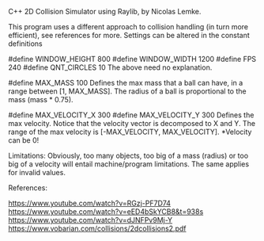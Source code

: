 C++ 2D Collision Simulator using Raylib, by Nicolas Lemke.

This program uses a different approach to collision handling (in turn more efficient), see references for more.
Settings can be altered in the constant definitions

#define WINDOW_HEIGHT 800
#define WINDOW_WIDTH 1200
#define FPS 240
#define QNT_CIRCLES 10
The above need no explanation.

#define MAX_MASS 100
Defines the max mass that a ball can have, in a range between [1, MAX_MASS].
The radius of a ball is proportional to the mass (mass * 0.75).

#define MAX_VELOCITY_X 300
#define MAX_VELOCITY_Y 300
Defines the max velocity. Notice that the velocity vector is decomposed to X and Y.
The range of the max velocity is [-MAX_VELOCITY, MAX_VELOCITY]. *Velocity can be 0!

Limitations:
Obviously, too many objects, too big of a mass (radius) or too big of a velocity will entail machine/program limitations.
The same applies for invalid values.

References:

https://www.youtube.com/watch?v=RGzj-PF7D74
https://www.youtube.com/watch?v=eED4bSkYCB8&t=938s
https://www.youtube.com/watch?v=dJNFPv9Mj-Y
https://www.vobarian.com/collisions/2dcollisions2.pdf
 
 

